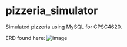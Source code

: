 # pizzeria_simulator

Simulated pizzeria using MySQL for CPSC4620.

ERD found here:
![image](https://github.com/tcle123/pizzeria_simulator/assets/87584968/8829034d-9e0f-4d24-85a5-2b205ca11cf3)
